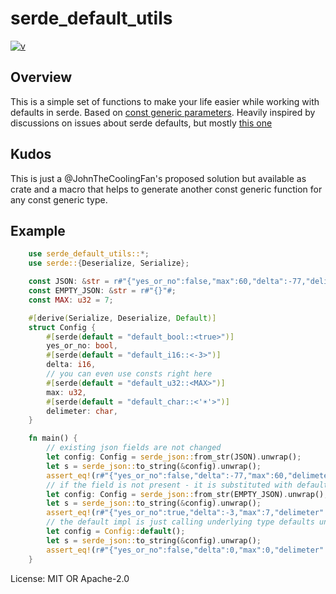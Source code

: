 # serde_default_utils

[![v](https://img.shields.io/badge/v-0.2.0-blueviolet)]()

## Overview
This is a simple set of functions to make your life easier while working with defaults in serde.
Based on [const generic parameters](https://doc.rust-lang.org/reference/items/generics.html#const-generics).
Heavily inspired by discussions on issues about serde defaults, but mostly [this one](https://github.com/serde-rs/serde/issues/368)

## Kudos
This is just a @JohnTheCoolingFan's proposed solution but available as crate and a macro that
helps to generate another const generic function for any const generic type.

## Example
```rust
    use serde_default_utils::*;
    use serde::{Deserialize, Serialize};

    const JSON: &str = r#"{"yes_or_no":false,"max":60,"delta":-77,"delimeter":"☀"}"#;
    const EMPTY_JSON: &str = r#"{}"#;
    const MAX: u32 = 7;

    #[derive(Serialize, Deserialize, Default)]
    struct Config {
        #[serde(default = "default_bool::<true>")]
        yes_or_no: bool,
        #[serde(default = "default_i16::<-3>")]
        delta: i16,
        // you can even use consts right here
        #[serde(default = "default_u32::<MAX>")]
        max: u32,
        #[serde(default = "default_char::<'☀'>")]
        delimeter: char,
    }

    fn main() {
        // existing json fields are not changed
        let config: Config = serde_json::from_str(JSON).unwrap();
        let s = serde_json::to_string(&config).unwrap();
        assert_eq!(r#"{"yes_or_no":false,"delta":-77,"max":60,"delimeter":"☀"}"#, &s);
        // if the field is not present - it is substituted with defaults
        let config: Config = serde_json::from_str(EMPTY_JSON).unwrap();
        let s = serde_json::to_string(&config).unwrap();
        assert_eq!(r#"{"yes_or_no":true,"delta":-3,"max":7,"delimeter":"☀"}"#, &s);
        // the default impl is just calling underlying type defaults unless you have a custom impl Default
        let config = Config::default();
        let s = serde_json::to_string(&config).unwrap();
        assert_eq!(r#"{"yes_or_no":false,"delta":0,"max":0,"delimeter":"\u0000"}"#, &s);
    }

```

License: MIT OR Apache-2.0
